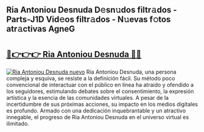 ## Ria Antoniou Desnuda D𝚎sn𝚞dos filtr𝚊dos - Parts-J1D Vid𝚎os filtr𝚊dos - N𝚞evas f𝚘tos atr𝚊ctivas AgneG

# <h2><a href="http://mb2ueg.tromn.icu/?c=Ria+Antoniou+Desnuda">🔗👉👉👉 Ria Antoniou Desnuda 🔗🔗</a></h2>

[![Ria Antoniou Desnuda nuevo](https://i.imgur.com/pEAQMta.gif)](http://mb2ueg.tromn.icu/?c=Ria+Antoniou+Desnuda)
Ria Antoniou Desnuda, una persona compleja y esquiva, se resiste a la definición fácil. Su método poco convencional de interactuar con el público en línea ha atraído y ofendido a los seguidores, estimulando debates sobre el consentimiento, la expresión artística y la esencia de las comunidades virtuales. A pesar de la incertidumbre de sus próximas acciones, su impacto en los medios digitales es profundo. Armado con una dedicación inquebrantable y un atractivo innegable, el progreso de Ria Antoniou Desnuda en el universo virtual es ilimitado.
